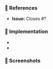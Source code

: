 ### :pushpin: References

* **Issue:** Closes #?

### :memo: Implementation

-
-

### :art: Screenshots

